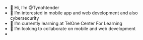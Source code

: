 - 👋 Hi, I’m @Tynohtender
- 👀 I’m interested in mobile app and web development and also cybersecurity 
- 🌱 I’m currently learning at TelOne Center For Learning 
- 💞️ I’m looking to collaborate on mobile and web development
- 

<!---
Tynohtender/Tynohtender is a ✨ special ✨ repository because its `README.md` (this file) appears on your GitHub profile.
You can click the Preview link to take a look at your changes.
--->
